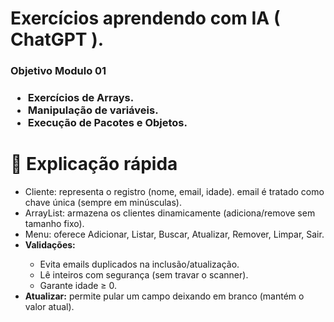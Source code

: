 <h1>Exercícios aprendendo com IA ( ChatGPT ).</h1>

<h3>Objetivo Modulo 01<h3>
<ul>
  <li>Exercícios de Arrays.</li>
  <li>Manipulação de variáveis.</li>
  <li>Execução de Pacotes e Objetos.</li>
</ul>

<h1>🧠 Explicação rápida</h1>
<ul>
  <li>Cliente: representa o registro (nome, email, idade). email é tratado como chave única (sempre em minúsculas).</li>
  <li>ArrayList<Cliente>: armazena os clientes dinamicamente (adiciona/remove sem tamanho fixo).</li>
  <li>Menu: oferece Adicionar, Listar, Buscar, Atualizar, Remover, Limpar, Sair.</li>
  <li><strong>Validações:</strong></li>
    <ul>
      <li>Evita emails duplicados na inclusão/atualização.</li>
      <li>Lê inteiros com segurança (sem travar o scanner).</li>
      <li>Garante idade ≥ 0.</li>
    </ul>
    <li><strong>Atualizar:</strong> permite pular um campo deixando em branco (mantém o valor atual).</li>
</ul>
